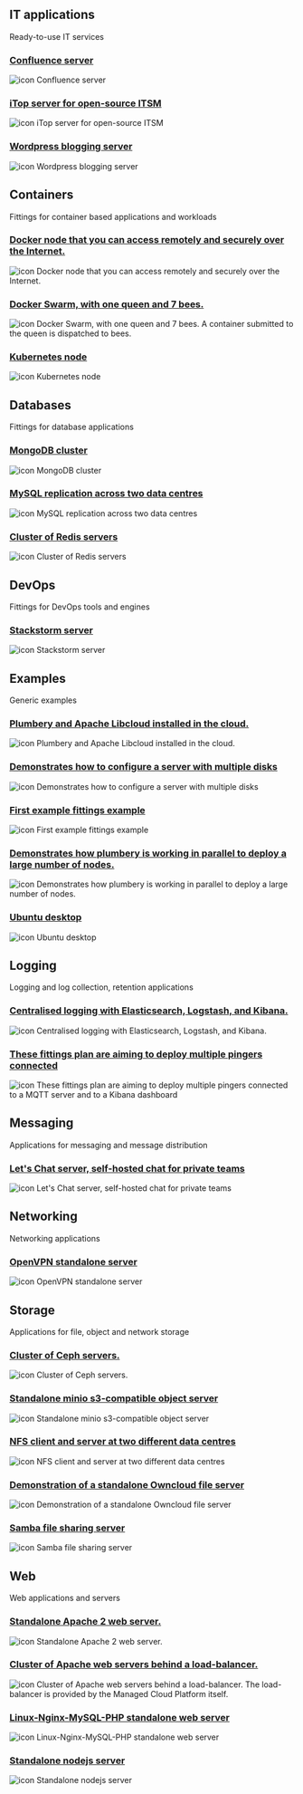 
## IT applications

Ready-to-use IT services
### [Confluence server](https://plumbery.readthedocs.org/en/latest/tutorial.confluence.html) 

![icon](https://raw.githubusercontent.com/DimensionDataCBUSydney/plumbery-contrib/master/fittings/applications/confluence/icon.png)
Confluence server
### [iTop server for open-source ITSM](https://plumbery.readthedocs.org/en/latest/tutorial.itop.html) 

![icon](https://raw.githubusercontent.com/DimensionDataCBUSydney/plumbery-contrib/master/fittings/applications/itop/icon.png)
iTop server for open-source ITSM
### [Wordpress blogging server](https://plumbery.readthedocs.org/en/latest/tutorial.wordpress.html) 

![icon](https://raw.githubusercontent.com/DimensionDataCBUSydney/plumbery-contrib/master/fittings/applications/wordpress/icon.png)
Wordpress blogging server
## Containers

Fittings for container based applications and workloads
### [Docker node that you can access remotely and securely over the Internet.](https://plumbery.readthedocs.org/en/latest/tutorial.docker.html) 

![icon](https://raw.githubusercontent.com/DimensionDataCBUSydney/plumbery-contrib/master/fittings/containers/docker/icon.png)
Docker node that you can access remotely and securely over the Internet.
### [Docker Swarm, with one queen and 7 bees.](https://plumbery.readthedocs.org/en/latest/tutorial.docker.swarm.html) 

![icon](https://raw.githubusercontent.com/DimensionDataCBUSydney/plumbery-contrib/master/fittings/containers/docker-swarm/icon.png)
Docker Swarm, with one queen and 7 bees.
A container submitted to the queen is dispatched to bees.
### [Kubernetes node](https://plumbery.readthedocs.org/en/latest/tutorial.kubernetes.html) 

![icon](https://raw.githubusercontent.com/DimensionDataCBUSydney/plumbery-contrib/master/fittings/containers/kubernetes/icon.png)
Kubernetes node
## Databases

Fittings for database applications
### [MongoDB cluster](https://plumbery.readthedocs.org/en/latest/tutorial.mongo.html) 

![icon](https://raw.githubusercontent.com/DimensionDataCBUSydney/plumbery-contrib/master/fittings/database/mongodb-cluster/icon.png)
MongoDB cluster
### [MySQL replication across two data centres](https://plumbery.readthedocs.org/en/latest/tutorial.sql.master.slave.html) 

![icon](https://raw.githubusercontent.com/DimensionDataCBUSydney/plumbery-contrib/master/fittings/database/mysql-master-slave/icon.png)
MySQL replication across two data centres
### [Cluster of Redis servers](https://plumbery.readthedocs.org/en/latest/tutorial.redis.html) 

![icon](https://raw.githubusercontent.com/DimensionDataCBUSydney/plumbery-contrib/master/fittings/database/redis-cluster/icon.png)
Cluster of Redis servers
## DevOps

Fittings for DevOps tools and engines
### [Stackstorm server](https://plumbery.readthedocs.org/en/latest/tutorial.stackstorm.html) 

![icon](https://raw.githubusercontent.com/DimensionDataCBUSydney/plumbery-contrib/master/fittings/devops/stackstorm/icon.png)
Stackstorm server
## Examples

Generic examples
### [Plumbery and Apache Libcloud installed in the cloud.](https://plumbery.readthedocs.org/en/latest/tutorial.beachhead.html) 

![icon](https://raw.githubusercontent.com/DimensionDataCBUSydney/plumbery-contrib/master/fittings/example/beachhead/icon.png)
Plumbery and Apache Libcloud installed in the cloud.
### [Demonstrates how to configure a server with multiple disks](https://plumbery.readthedocs.org/en/latest/tutorial.disks.html) 

![icon](https://raw.githubusercontent.com/DimensionDataCBUSydney/plumbery-contrib/master/fittings/example/disks/icon.png)
Demonstrates how to configure a server with multiple disks
### [First example fittings example](https://developer.dimensiondata.com/PLUM) 

![icon](https://raw.githubusercontent.com/DimensionDataCBUSydney/plumbery-contrib/master/fittings/example/first/icon.png)
First example fittings example
### [Demonstrates how plumbery is working in parallel to deploy a large number of nodes.](https://plumbery.readthedocs.org/en/latest/tutorial.fittings.html) 

![icon](https://raw.githubusercontent.com/DimensionDataCBUSydney/plumbery-contrib/master/fittings/example/gigafox/icon.png)
Demonstrates how plumbery is working in parallel to deploy a large number of nodes.
### [Ubuntu desktop](https://plumbery.readthedocs.org/en/latest/tutorial.ubuntu.desktop.html) 

![icon](https://raw.githubusercontent.com/DimensionDataCBUSydney/plumbery-contrib/master/fittings/example/ubuntu-desktop/icon.png)
Ubuntu desktop
## Logging

Logging and log collection, retention applications
### [Centralised logging with Elasticsearch, Logstash, and Kibana.](https://plumbery.readthedocs.org/en/latest/tutorial.elk.html) 

![icon](https://raw.githubusercontent.com/DimensionDataCBUSydney/plumbery-contrib/master/fittings/logging/elasticsearch-kibana-logstash/icon.png)
Centralised logging with Elasticsearch, Logstash, and Kibana.
### [These fittings plan are aiming to deploy multiple pingers connected](https://plumbery.readthedocs.org/en/latest/tutorial.mqtt.pinger.swarm.html) 

![icon](https://raw.githubusercontent.com/DimensionDataCBUSydney/plumbery-contrib/master/fittings/logging/mqtt-swarm/icon.png)
These fittings plan are aiming to deploy multiple pingers connected
to a MQTT server and to a Kibana dashboard
## Messaging

Applications for messaging and message distribution
### [Let's Chat server, self-hosted chat for private teams](https://plumbery.readthedocs.org/en/latest/tutorial.letschat.html) 

![icon](https://raw.githubusercontent.com/DimensionDataCBUSydney/plumbery-contrib/master/fittings/messaging/letschat/icon.png)
Let's Chat server, self-hosted chat for private teams
## Networking

Networking applications
### [OpenVPN standalone server](https://plumbery.readthedocs.org/en/latest/tutorial.openvpn.html) 

![icon](https://raw.githubusercontent.com/DimensionDataCBUSydney/plumbery-contrib/master/fittings/networking/openvpn/icon.png)
OpenVPN standalone server
## Storage

Applications for file, object and network storage
### [Cluster of Ceph servers.](https://plumbery.readthedocs.org/en/latest/tutorial.ceph.html) 

![icon](https://raw.githubusercontent.com/DimensionDataCBUSydney/plumbery-contrib/master/fittings/storage/ceph/icon.png)
Cluster of Ceph servers.
### [Standalone minio s3-compatible object server](https://plumbery.readthedocs.org/en/latest/tutorial.minio.html) 

![icon](https://raw.githubusercontent.com/DimensionDataCBUSydney/plumbery-contrib/master/fittings/storage/minio/icon.png)
Standalone minio s3-compatible object server
### [NFS client and server at two different data centres](https://plumbery.readthedocs.org/en/latest/tutorial.nfs.html) 

![icon](https://raw.githubusercontent.com/DimensionDataCBUSydney/plumbery-contrib/master/fittings/storage/nfs/icon.png)
NFS client and server at two different data centres
### [Demonstration of a standalone Owncloud file server](https://plumbery.readthedocs.org/en/latest/tutorial.owncloud.html) 

![icon](https://raw.githubusercontent.com/DimensionDataCBUSydney/plumbery-contrib/master/fittings/storage/owncloud/icon.png)
Demonstration of a standalone Owncloud file server
### [Samba file sharing server](https://plumbery.readthedocs.org/en/latest/tutorial.samba.html) 

![icon](https://raw.githubusercontent.com/DimensionDataCBUSydney/plumbery-contrib/master/fittings/storage/samba/icon.png)
Samba file sharing server
## Web

Web applications and servers
### [Standalone Apache 2 web server.](https://plumbery.readthedocs.org/en/latest/tutorial.apache2.html) 

![icon](https://raw.githubusercontent.com/DimensionDataCBUSydney/plumbery-contrib/master/fittings/web/apache2/icon.png)
Standalone Apache 2 web server.
### [Cluster of Apache web servers behind a load-balancer.](https://plumbery.readthedocs.org/en/latest/tutorial.apache2.cluster.html) 

![icon](https://raw.githubusercontent.com/DimensionDataCBUSydney/plumbery-contrib/master/fittings/web/apache2-cluster/icon.png)
Cluster of Apache web servers behind a load-balancer.
The load-balancer is provided by the Managed Cloud Platform itself.
### [Linux-Nginx-MySQL-PHP standalone web server](https://plumbery.readthedocs.org/en/latest/tutorial.lemp.html) 

![icon](https://raw.githubusercontent.com/DimensionDataCBUSydney/plumbery-contrib/master/fittings/web/lemp/icon.png)
Linux-Nginx-MySQL-PHP standalone web server
### [Standalone nodejs server](https://plumbery.readthedocs.org/en/latest/tutorial.nodejs.html) 

![icon](https://raw.githubusercontent.com/DimensionDataCBUSydney/plumbery-contrib/master/fittings/web/nodejs/icon.png)
Standalone nodejs server